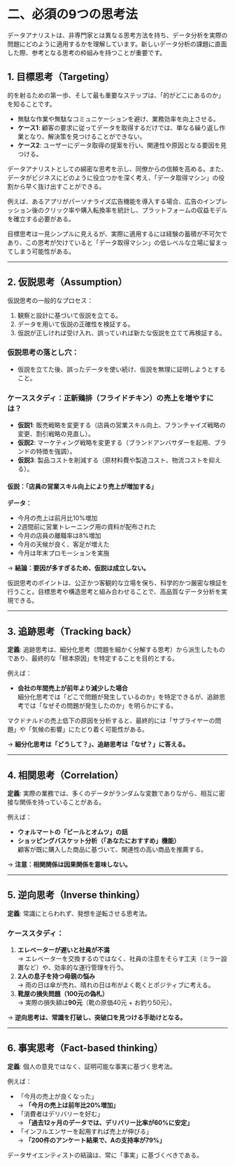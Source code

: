 # 二、必須の9つの思考法

データアナリストは、非専門家とは異なる思考方法を持ち、データ分析を実際の問題にどのように適用するかを理解しています。新しいデータ分析の課題に直面した際、参考となる思考の枠組みを持つことが重要です。

## 1. 目標思考（Targeting）

的を射るための第一歩、そして最も重要なステップは、「的がどこにあるのか」を知ることです。

- 無駄な作業や無駄なコミュニケーションを避け、業務効率を向上させる。
- **ケース1**: 顧客の要求に従ってデータを取得するだけでは、単なる繰り返し作業となり、解決策を見つけることができない。
- **ケース2**: ユーザーにデータ取得の提案を行い、関連性や原因となる要因を見つける。

データアナリストとしての綿密な思考を示し、同僚からの信頼を高める。また、データがビジネスにどのように役立つかを深く考え、「データ取得マシン」の役割から早く抜け出すことができる。

例えば、あるアプリがパーソナライズ広告機能を導入する場合、広告のインプレッション後のクリック率や購入転換率を統計し、プラットフォームの収益モデルを確立する必要がある。

目標思考は一見シンプルに見えるが、実際に適用するには経験の蓄積が不可欠であり、この思考が欠けていると「データ取得マシン」の低レベルな立場に留まってしまう可能性がある。

---

## 2. 仮説思考（Assumption）

仮説思考の一般的なプロセス：
1. 観察と設計に基づいて仮説を立てる。
2. データを用いて仮説の正確性を検証する。
3. 仮説が正しければ受け入れ、誤っていれば新たな仮説を立てて再検証する。

### 仮説思考の落とし穴：
- 仮説を立てた後、誤ったデータを使い続け、仮説を無理に証明しようとすること。

### ケーススタディ：正新鶏排（フライドチキン）の売上を増やすには？
- **仮説1**: 販売戦略を変更する（店員の営業スキル向上、フランチャイズ戦略の変更、割引戦略の見直し）。
- **仮説2**: マーケティング戦略を変更する（ブランドアンバサダーを起用、ブランドの特徴を強調）。
- **仮説3**: 製品コストを削減する（原材料費や製造コスト、物流コストを抑える）。

#### 仮説：「店員の営業スキル向上により売上が増加する」
**データ：**
- 今月の売上は前月比10%増加
- 2週間前に営業トレーニング用の資料が配布された
- 今月の店員の離職率は8%増加
- 今月の天候が良く、客足が増えた
- 今月は年末プロモーションを実施

→ **結論：要因が多すぎるため、仮説は成立しない。**

仮説思考のポイントは、公正かつ客観的な立場を保ち、科学的かつ厳密な検証を行うこと。目標思考や構造思考と組み合わせることで、高品質なデータ分析を実現できる。

---

## 3. 追跡思考（Tracking back）

**定義**: 追跡思考は、細分化思考（問題を細かく分解する思考）から派生したものであり、最終的な「根本原因」を特定することを目的とする。

例えば：
- **会社の年間売上が前年より減少した場合**  
  細分化思考では「どこで問題が発生しているのか」を特定できるが、追跡思考では「なぜその問題が発生したのか」を明らかにする。

マクドナルドの売上低下の原因を分析すると、最終的には「サプライヤーの問題」や「気候の影響」にたどり着く可能性がある。

→ **細分化思考は「どうして？」、追跡思考は「なぜ？」に答える。**

---

## 4. 相関思考（Correlation）

**定義**: 実際の業務では、多くのデータがランダムな変数でありながら、相互に密接な関係を持っていることがある。

例えば：
- **ウォルマートの「ビールとオムツ」の話**
- **ショッピングバスケット分析（「あなたにおすすめ」機能）**  
  顧客が既に購入した商品に基づいて、関連性の高い商品を推薦する。

→ **注意：相関関係は因果関係を意味しない。**

---

## 5. 逆向思考（Inverse thinking）

**定義**: 常識にとらわれず、発想を逆転させる思考法。

### ケーススタディ：
1. **エレベーターが遅いと社員が不満**  
   → エレベーターを交換するのではなく、社員の注意をそらす工夫（ミラー設置など）や、効率的な運行管理を行う。
2. **2人の息子を持つ母親の悩み**  
   → 雨の日は傘が売れ、晴れの日は布がよく乾くとポジティブに考える。
3. **靴屋の損失問題（100元の偽札）**  
   → 実際の損失額は**90元**（靴の原価40元 + お釣り50元）。

→ **逆向思考は、常識を打破し、突破口を見つける手助けとなる。**

---

## 6. 事実思考（Fact-based thinking）

**定義**: 個人の意見ではなく、証明可能な事実に基づく思考法。

例えば：
- 「今月の売上が良くなった」  
  → **「今月の売上は前年比20%増加」**
- 「消費者はデリバリーを好む」  
  → **「過去12ヶ月のデータでは、デリバリー比率が60%に安定」**
- 「インフルエンサーを起用すれば売上が伸びる」  
  → **「200件のアンケート結果で、Aの支持率が79%」**

データサイエンティストの結論は、常に「事実」に基づくべきである。

